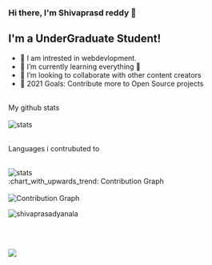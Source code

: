### Hi there, I'm Shivaprasd reddy 👋



## I'm a UnderGraduate Student!

- 🔭 I am intrested in webdevlopment.
- 🌱 I’m currently learning everything 🤣
- 👯 I’m looking to collaborate with other content creators
- 🥅 2021 Goals: Contribute more to Open Source projects
<br/>
<div >My github stats</div>
<br/>
<div><img src="https://github-readme-stats.vercel.app/api?username=shivaprasadyanala&show_icons=true&theme=cobalt" alt="stats"></div>
<br/>
<div><p>Languages i contrubuted to</p></div>
<br/>
<div ><img src="https://github-readme-stats.vercel.app/api/top-langs/?username=shivaprasadyanala&layout=compact&show_icons=true&theme=cobalt" alt="stats"></div>
<!-- <h3 align="left">Connect with me:</h3>
<p align="left">
  <a href="https://linkedin.com/in/https://www.linkedin.com/in/arpit-jain-0b054a170" target="blank"><img align="center" src="https://cdn.jsdelivr.net/npm/simple-icons@3.0.1/icons/linkedin.svg" alt="https://www.linkedin.com/in/arpit-jain-0b054a170" height="30" width="40" /></a>
<a href="https://www.codechef.com/users/aj15" target="blank"><img align="center" src="https://cdn.jsdelivr.net/npm/simple-icons@3.1.0/icons/codechef.svg" alt="aj15" height="30" width="40" /></a>
<a href="https://www.hackerrank.com/111arpit1" target="blank"><img align="center" src="https://cdn.jsdelivr.net/npm/simple-icons@3.0.1/icons/hackerrank.svg" alt="111arpit1" height="30" width="40" /></a>
<a href="https://codeforces.com/profile/arpit456jain" target="blank"><img align="center" src="https://cdn.jsdelivr.net/npm/simple-icons@3.0.1/icons/codeforces.svg" alt="arpit456jain" height="30" width="40" /></a>
<a href="https://auth.geeksforgeeks.org/user/111arpit1" target="blank"><img align="center" src="https://cdn.jsdelivr.net/npm/simple-icons@3.0.1/icons/geeksforgeeks.svg" alt="111arpit1" height="30" width="40" /></a>
</p> -->
<summary>:chart_with_upwards_trend: Contribution Graph </summary>
   <br/>
<img src="https://activity-graph.herokuapp.com/graph?username=shivaprasadyanala&theme=xcode" alt="Contribution Graph" align="center" />
      
<p><img align="center"  src="https://github-readme-streak-stats.herokuapp.com/?user=shivaprasadyanala" alt="shivaprasadyanala" /></p>

<br><br>
<p><img align="center" src="https://grass-graph.moshimo.works/images/shivaprasadyanala.png" />
</p>
   
